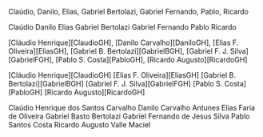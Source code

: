 Claúdio, Danilo, Elias, Gabriel Bertolazi, Gabriel Fernando, Pablo, Ricardo

Claúdio 
Danilo
Elias 
Gabriel Bertolazi
Gabriel Fernando
Pablo
Ricardo

[Cláudio Henrique][ClaudioGH], [Danilo Carvalho][DaniloGH], [Elias F. Oliveira][EliasGH], [Gabriel B. Bertolazi][GabrielBGH], [Gabriel F. J. Silva][GabrielFGH], [Pablo S. Costa][PabloGH], [Ricardo Augusto][RicardoGH]

[Cláudio Henrique][ClaudioGH] 
[Elias F. Oliveira][EliasGH] 
[Gabriel B. Bertolazi][GabrielBGH]
[Gabriel F. J. Silva][GabrielFGH]
[Pablo S. Costa][PabloGH]
[Ricardo Augusto][RicardoGH]

Claúdio Henrique dos Santos Carvalho
Danilo Carvalho Antunes
Elias Faria de Oliveira
Gabriel Basto Bertolazi
Gabriel Fernando de Jesus Silva
Pablo Santos Costa
Ricardo Augusto Valle Maciel